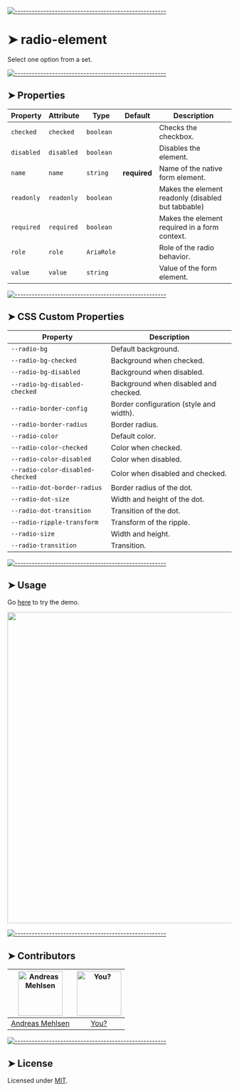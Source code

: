 
[![-----------------------------------------------------](https://raw.githubusercontent.com/andreasbm/readme/master/assets/lines/colored.png)](#radio-element)

# ➤ radio-element

Select one option from a set.

[![-----------------------------------------------------](https://raw.githubusercontent.com/andreasbm/readme/master/assets/lines/colored.png)](#properties)

## ➤ Properties

| Property   | Attribute  | Type       | Default      | Description                                      |
|------------|------------|------------|--------------|--------------------------------------------------|
| `checked`  | `checked`  | `boolean`  |              | Checks the checkbox.                             |
| `disabled` | `disabled` | `boolean`  |              | Disables the element.                            |
| `name`     | `name`     | `string`   | **required** | Name of the native form element.                 |
| `readonly` | `readonly` | `boolean`  |              | Makes the element readonly (disabled but tabbable) |
| `required` | `required` | `boolean`  |              | Makes the element required in a form context.    |
| `role`     | `role`     | `AriaRole` |              | Role of the radio behavior.                      |
| `value`    | `value`    | `string`   |              | Value of the form element.                       |


[![-----------------------------------------------------](https://raw.githubusercontent.com/andreasbm/readme/master/assets/lines/colored.png)](#css-custom-properties)

## ➤ CSS Custom Properties

| Property                         | Description                             |
|----------------------------------|-----------------------------------------|
| `--radio-bg`                     | Default background.                     |
| `--radio-bg-checked`             | Background when checked.                |
| `--radio-bg-disabled`            | Background when disabled.               |
| `--radio-bg-disabled-checked`    | Background when disabled and checked.   |
| `--radio-border-config`          | Border configuration (style and width). |
| `--radio-border-radius`          | Border radius.                          |
| `--radio-color`                  | Default color.                          |
| `--radio-color-checked`          | Color when checked.                     |
| `--radio-color-disabled`         | Color when disabled.                    |
| `--radio-color-disabled-checked` | Color when disabled and checked.        |
| `--radio-dot-border-radius`      | Border radius of the dot.               |
| `--radio-dot-size`               | Width and height of the dot.            |
| `--radio-dot-transition`         | Transition of the dot.                  |
| `--radio-ripple-transform`       | Transform of the ripple.                |
| `--radio-size`                   | Width and height.                       |
| `--radio-transition`             | Transition.                             |



[![-----------------------------------------------------](https://raw.githubusercontent.com/andreasbm/readme/master/assets/lines/colored.png)](#usage)

## ➤ Usage

Go [here](https://weightless.dev/elements/radio) to try the demo.

<a href="https://weightless.dev/elements/radio" align="center">
  <img src="https://raw.githubusercontent.com/andreasbm/elements/master/screenshots/radio-element.png?token=AF-iBcoNrrO2pTIZCQ-9BR6Ih6wh0bq7ks5chEqcwA%3D%3D" width="700" />
</a>


[![-----------------------------------------------------](https://raw.githubusercontent.com/andreasbm/readme/master/assets/lines/colored.png)](#contributors)

## ➤ Contributors
	
|[<img alt="Andreas Mehlsen" src="https://avatars1.githubusercontent.com/u/6267397?s=460&v=4" width="100">](https://twitter.com/andreasmehlsen) | [<img alt="You?" src="https://joeschmoe.io/api/v1/random" width="100">](https://github.com/andreasbm/weightless/blob/master/CONTRIBUTING.md)|
|:---: | :---:|
|[Andreas Mehlsen](https://twitter.com/andreasmehlsen) | [You?](https://github.com/andreasbm/weightless/blob/master/CONTRIBUTING.md)|

[![-----------------------------------------------------](https://raw.githubusercontent.com/andreasbm/readme/master/assets/lines/colored.png)](#license)

## ➤ License
	
Licensed under [MIT](https://opensource.org/licenses/MIT).